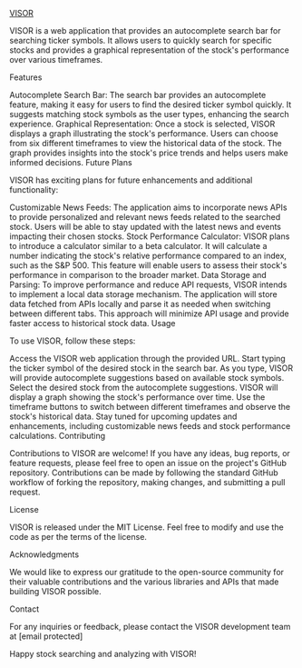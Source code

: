 [VISOR](https://tyvancheng.github.io/Visor/)

VISOR is a web application that provides an autocomplete search bar for searching ticker symbols. It allows users to quickly search for specific stocks and provides a graphical representation of the stock's performance over various timeframes.

Features

Autocomplete Search Bar: The search bar provides an autocomplete feature, making it easy for users to find the desired ticker symbol quickly. It suggests matching stock symbols as the user types, enhancing the search experience.
Graphical Representation: Once a stock is selected, VISOR displays a graph illustrating the stock's performance. Users can choose from six different timeframes to view the historical data of the stock. The graph provides insights into the stock's price trends and helps users make informed decisions.
Future Plans

VISOR has exciting plans for future enhancements and additional functionality:

Customizable News Feeds: The application aims to incorporate news APIs to provide personalized and relevant news feeds related to the searched stock. Users will be able to stay updated with the latest news and events impacting their chosen stocks.
Stock Performance Calculator: VISOR plans to introduce a calculator similar to a beta calculator. It will calculate a number indicating the stock's relative performance compared to an index, such as the S&P 500. This feature will enable users to assess their stock's performance in comparison to the broader market.
Data Storage and Parsing: To improve performance and reduce API requests, VISOR intends to implement a local data storage mechanism. The application will store data fetched from APIs locally and parse it as needed when switching between different tabs. This approach will minimize API usage and provide faster access to historical stock data.
Usage

To use VISOR, follow these steps:

Access the VISOR web application through the provided URL.
Start typing the ticker symbol of the desired stock in the search bar.
As you type, VISOR will provide autocomplete suggestions based on available stock symbols.
Select the desired stock from the autocomplete suggestions.
VISOR will display a graph showing the stock's performance over time.
Use the timeframe buttons to switch between different timeframes and observe the stock's historical data.
Stay tuned for upcoming updates and enhancements, including customizable news feeds and stock performance calculations.
Contributing

Contributions to VISOR are welcome! If you have any ideas, bug reports, or feature requests, please feel free to open an issue on the project's GitHub repository. Contributions can be made by following the standard GitHub workflow of forking the repository, making changes, and submitting a pull request.

License

VISOR is released under the MIT License. Feel free to modify and use the code as per the terms of the license.

Acknowledgments

We would like to express our gratitude to the open-source community for their valuable contributions and the various libraries and APIs that made building VISOR possible.

Contact

For any inquiries or feedback, please contact the VISOR development team at [email protected]

Happy stock searching and analyzing with VISOR!
